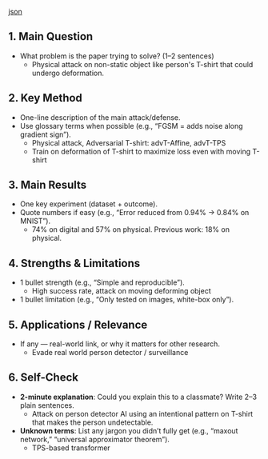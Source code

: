 [json](data/json/003.json)

## 1. Main Question

- What problem is the paper trying to solve? (1–2 sentences)
  - Physical attack on non-static object like person's T-shirt that could undergo deformation.

## 2. Key Method

- One-line description of the main attack/defense.
- Use glossary terms when possible (e.g., “FGSM = adds noise along gradient sign”).
  - Physical attack, Adversarial T-shirt: advT-Affine, advT-TPS
  - Train on deformation of T-shirt to maximize loss even with moving T-shirt

## 3. Main Results

- One key experiment (dataset + outcome).
- Quote numbers if easy (e.g., “Error reduced from 0.94% → 0.84% on MNIST”).
  - 74% on digital and 57% on physical. Previous work: 18% on physical.

## 4. Strengths & Limitations

- 1 bullet strength (e.g., “Simple and reproducible”).
  - High success rate, attack on moving deforming object
- 1 bullet limitation (e.g., “Only tested on images, white-box only”).

## 5. Applications / Relevance

- If any — real-world link, or why it matters for other research.
  - Evade real world person detector / surveillance

## 6. Self-Check

- **2-minute explanation**: Could you explain this to a classmate? Write 2–3 plain sentences.
  - Attack on person detector AI using an intentional pattern on T-shirt that makes the person undetectable.
- **Unknown terms**: List any jargon you didn’t fully get (e.g., “maxout network,” “universal approximator theorem”).
  - TPS-based transformer
